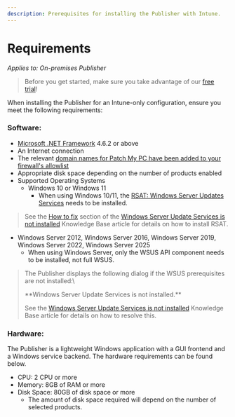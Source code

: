 ```yaml
---
description: Prerequisites for installing the Publisher with Intune.
---
```


# Requirements

_Applies to: On-premises Publisher_

<blockquote class="wp-block-quote">
<p>Before you get started, make sure you take advantage of our <a href="https://patchmypc.com/free-trial">free trial</a>!</p>
</blockquote>

When installing the Publisher for an Intune-only configuration, ensure you meet the following requirements:

### Software:

* [Microsoft .NET Framework](https://learn.microsoft.com/en-us/dotnet/framework/migration-guide/versions-and-dependencies) 4.6.2 or above
* An Internet connection
* The relevant [domain names for Patch My PC have been added to your firewall's allowlist](https://patchmypc.com/list-of-domains-used-for-downloads-in-patch-my-pc-update-catalog)
* Appropriate disk space depending on the number of products enabled
* Supported Operating Systems
  * Windows 10 or Windows 11
    * When using Windows 10/11, the [RSAT: Windows Server Updates Services](https://docs.microsoft.com/en-us/windows-server/remote/remote-server-administration-tools#BKMK_Thresh) needs to be installed.

<blockquote class="wp-block-quote is-note">
<p>See the <a href="https://patchmypc.com/windows-server-update-services-not-installed#howtofixit">How to fix</a> section of the <a href="https://patchmypc.com/windows-server-update-services-not-installed">Windows Server Update Services is not installed</a> Knowledge Base article for details on how to install RSAT.</p>
</blockquote>

* Windows Server 2012, Windows Server 2016, Windows Server 2019, Windows Server 2022, Windows Server 2025
  * When using Windows Server, only the WSUS API component needs to be installed, not full WSUS.

<blockquote class="wp-block-quote is-note">
<p>The Publisher displays the following dialog if the WSUS prerequisites are not installed:\</p>
<p>&#x20;         **Windows Server Update Services is not installed.**</p>
<p>See the <a href="https://patchmypc.com/windows-server-update-services-not-installed">Windows Server Update Services is not installed</a> Knowledge Base article for details on how to resolve this.</p>
</blockquote>

### Hardware:

The Publisher is a lightweight Windows application with a GUI frontend and a Windows service backend. The hardware requirements can be found below.

* CPU: 2 CPU or more
* Memory: 8GB of RAM or more
* Disk Space: 80GB of disk space or more
  * The amount of disk space required will depend on the number of selected products.